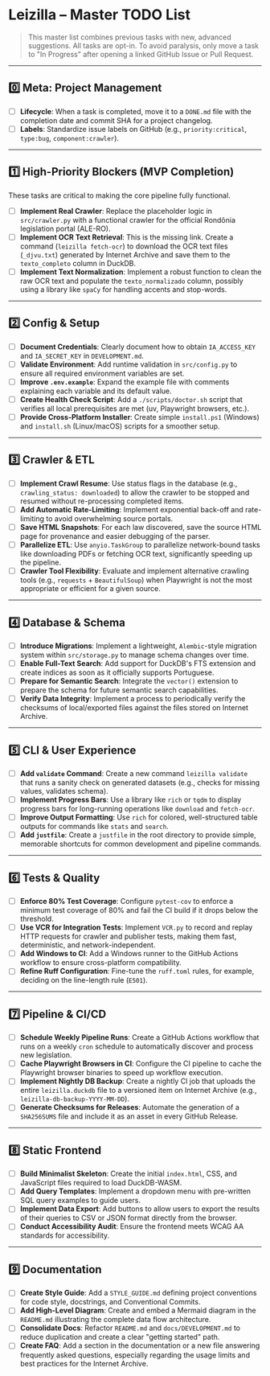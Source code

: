 # Leizilla – Master TODO List

> This master list combines previous tasks with new, advanced suggestions. All tasks are opt-in. To avoid paralysis, only move a task to "In Progress" after opening a linked GitHub Issue or Pull Request.

---

## 0️⃣ Meta: Project Management

- [ ] **Lifecycle**: When a task is completed, move it to a `DONE.md` file with the completion date and commit SHA for a project changelog.
- [ ] **Labels**: Standardize issue labels on GitHub (e.g., `priority:critical`, `type:bug`, `component:crawler`).

---

## 1️⃣ High-Priority Blockers (MVP Completion)

These tasks are critical to making the core pipeline fully functional.

- [ ] **Implement Real Crawler**: Replace the placeholder logic in `src/crawler.py` with a functional crawler for the official Rondônia legislation portal (ALE-RO).
- [ ] **Implement OCR Text Retrieval**: This is the missing link. Create a command (`leizilla fetch-ocr`) to download the OCR text files (`_djvu.txt`) generated by Internet Archive and save them to the `texto_completo` column in DuckDB.
- [ ] **Implement Text Normalization**: Implement a robust function to clean the raw OCR text and populate the `texto_normalizado` column, possibly using a library like `spaCy` for handling accents and stop-words.

---

## 2️⃣ Config & Setup

- [ ] **Document Credentials**: Clearly document how to obtain `IA_ACCESS_KEY` and `IA_SECRET_KEY` in `DEVELOPMENT.md`.
- [ ] **Validate Environment**: Add runtime validation in `src/config.py` to ensure all required environment variables are set.
- [ ] **Improve `.env.example`**: Expand the example file with comments explaining each variable and its default value.
- [ ] **Create Health Check Script**: Add a `./scripts/doctor.sh` script that verifies all local prerequisites are met (uv, Playwright browsers, etc.).
- [ ] **Provide Cross-Platform Installer**: Create simple `install.ps1` (Windows) and `install.sh` (Linux/macOS) scripts for a smoother setup.

---

## 3️⃣ Crawler & ETL

- [ ] **Implement Crawl Resume**: Use status flags in the database (e.g., `crawling_status: downloaded`) to allow the crawler to be stopped and resumed without re-processing completed items.
- [ ] **Add Automatic Rate-Limiting**: Implement exponential back-off and rate-limiting to avoid overwhelming source portals.
- [ ] **Save HTML Snapshots**: For each law discovered, save the source HTML page for provenance and easier debugging of the parser.
- [ ] **Parallelize ETL**: Use `anyio.TaskGroup` to parallelize network-bound tasks like downloading PDFs or fetching OCR text, significantly speeding up the pipeline.
- [ ] **Crawler Tool Flexibility**: Evaluate and implement alternative crawling tools (e.g., `requests` + `BeautifulSoup`) when Playwright is not the most appropriate or efficient for a given source.

---

## 4️⃣ Database & Schema

- [ ] **Introduce Migrations**: Implement a lightweight, `Alembic`-style migration system within `src/storage.py` to manage schema changes over time.
- [ ] **Enable Full-Text Search**: Add support for DuckDB's FTS extension and create indices as soon as it officially supports Portuguese.
- [ ] **Prepare for Semantic Search**: Integrate the `vector()` extension to prepare the schema for future semantic search capabilities.
- [ ] **Verify Data Integrity**: Implement a process to periodically verify the checksums of local/exported files against the files stored on Internet Archive.

---

## 5️⃣ CLI & User Experience

- [ ] **Add `validate` Command**: Create a new command `leizilla validate` that runs a sanity check on generated datasets (e.g., checks for missing values, validates schema).
- [ ] **Implement Progress Bars**: Use a library like `rich` or `tqdm` to display progress bars for long-running operations like `download` and `fetch-ocr`.
- [ ] **Improve Output Formatting**: Use `rich` for colored, well-structured table outputs for commands like `stats` and `search`.
- [ ] **Add `justfile`**: Create a `justfile` in the root directory to provide simple, memorable shortcuts for common development and pipeline commands.

---

## 6️⃣ Tests & Quality

- [ ] **Enforce 80% Test Coverage**: Configure `pytest-cov` to enforce a minimum test coverage of 80% and fail the CI build if it drops below the threshold.
- [ ] **Use VCR for Integration Tests**: Implement `VCR.py` to record and replay HTTP requests for crawler and publisher tests, making them fast, deterministic, and network-independent.
- [ ] **Add Windows to CI**: Add a Windows runner to the GitHub Actions workflow to ensure cross-platform compatibility.
- [ ] **Refine Ruff Configuration**: Fine-tune the `ruff.toml` rules, for example, deciding on the line-length rule (`E501`).

---

## 7️⃣ Pipeline & CI/CD

- [ ] **Schedule Weekly Pipeline Runs**: Create a GitHub Actions workflow that runs on a weekly `cron` schedule to automatically discover and process new legislation.
- [ ] **Cache Playwright Browsers in CI**: Configure the CI pipeline to cache the Playwright browser binaries to speed up workflow execution.
- [ ] **Implement Nightly DB Backup**: Create a nightly CI job that uploads the entire `leizilla.duckdb` file to a versioned item on Internet Archive (e.g., `leizilla-db-backup-YYYY-MM-DD`).
- [ ] **Generate Checksums for Releases**: Automate the generation of a `SHA256SUMS` file and include it as an asset in every GitHub Release.

---

## 8️⃣ Static Frontend

- [ ] **Build Minimalist Skeleton**: Create the initial `index.html`, CSS, and JavaScript files required to load DuckDB-WASM.
- [ ] **Add Query Templates**: Implement a dropdown menu with pre-written SQL query examples to guide users.
- [ ] **Implement Data Export**: Add buttons to allow users to export the results of their queries to CSV or JSON format directly from the browser.
- [ ] **Conduct Accessibility Audit**: Ensure the frontend meets WCAG AA standards for accessibility.

---

## 9️⃣ Documentation

- [ ] **Create Style Guide**: Add a `STYLE_GUIDE.md` defining project conventions for code style, docstrings, and Conventional Commits.
- [ ] **Add High-Level Diagram**: Create and embed a Mermaid diagram in the `README.md` illustrating the complete data flow architecture.
- [ ] **Consolidate Docs**: Refactor `README.md` and `docs/DEVELOPMENT.md` to reduce duplication and create a clear "getting started" path.
- [ ] **Create FAQ**: Add a section in the documentation or a new file answering frequently asked questions, especially regarding the usage limits and best practices for the Internet Archive.
